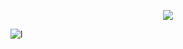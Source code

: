 
<p align=center> <img src="https://profile-counter.glitch.me/USERNAME/count.svg" /></p>


![l](https://skillicons.dev/icons?i=python,html,css,java,javascript,git,vscode,linux&perline=6)

<!--
**mkeo102/mkeo102** is a ✨ _special_ ✨ repository because its `README.md` (this file) appears on your GitHub profile.

Here are some ideas to get you started:

- 🔭 I’m currently working on ...
- 🌱 I’m currently learning ...
- 👯 I’m looking to collaborate on ...
- 🤔 I’m looking for help with ...
- 💬 Ask me about ...
- 📫 How to reach me: ...
- 😄 Pronouns: ...
- ⚡ Fun fact: ...
-->
